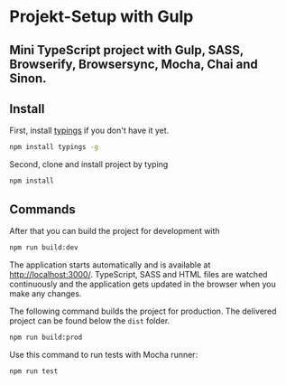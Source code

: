 # Projekt-Setup with Gulp

## Mini TypeScript project with Gulp, SASS, Browserify, Browsersync, Mocha, Chai and Sinon.

## Install

First, install [typings](https://github.com/typings/typings) if you don't have it yet.

```sh
npm install typings -g
```

Second, clone and install project by typing

```sh
npm install
```

## Commands

After that you can build the project for development with

```sh
npm run build:dev
```

The application starts automatically and is available at [http://localhost:3000/](http://localhost:3000/). TypeScript, SASS and HTML files are watched continuously and the application gets updated in the browser when you make any changes.

The following command builds the project for production. The delivered project can be found below the `dist` folder.

```sh
npm run build:prod
```

Use this command to run tests with Mocha runner:

```sh
npm run test
```